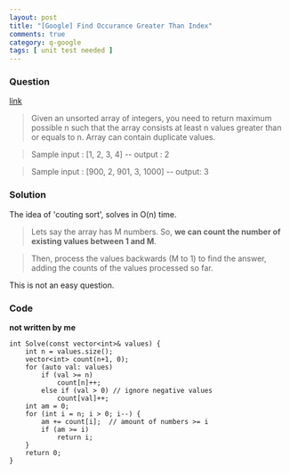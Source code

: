 ```yaml
---
layout: post
title: "[Google] Find Occurance Greater Than Index"
comments: true
category: q-google
tags: [ unit test needed ]
---
```


### Question 

[link](http://www.careercup.com/question?id=5094709806497792)

> Given an unsorted array of integers, you need to return maximum possible n such that the array consists at least n values greater than or equals to n. Array can contain duplicate values. 

> Sample input : [1, 2, 3, 4] -- output : 2 

> Sample input : [900, 2, 901, 3, 1000] -- output: 3

### Solution

The idea of 'couting sort', solves in O(n) time. 

> Lets say the array has M numbers. So, __we can count the number of existing values between 1 and M__. 

> Then, process the values backwards (M to 1) to find the answer, adding the counts of the values processed so far. 

This is not an easy question. 

### Code

__not written by me__

    int Solve(const vector<int>& values) {
        int n = values.size();
        vector<int> count(n+1, 0);
        for (auto val: values)
            if (val >= n)
                count[n]++;
            else if (val > 0) // ignore negative values
                count[val]++;
        int am = 0;
        for (int i = n; i > 0; i--) {
            am += count[i];  // amount of numbers >= i
            if (am >= i)
                return i;
        }
        return 0;
    }

